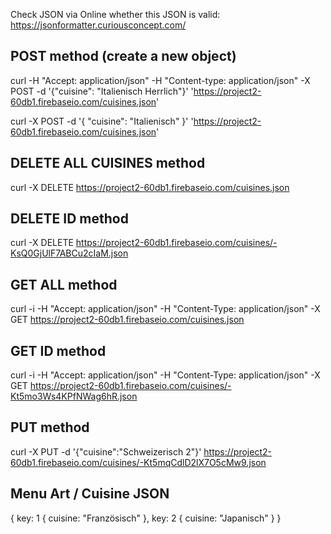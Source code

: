 Check JSON via Online whether this JSON is valid: https://jsonformatter.curiousconcept.com/

## POST method (create a new object)

curl -H "Accept: application/json" -H "Content-type: application/json" -X POST -d '{"cuisine": "Italienisch  Herrlich"}' 'https://project2-60db1.firebaseio.com/cuisines.json'

curl -X POST -d '{
  "cuisine": "Italienisch"
}' 'https://project2-60db1.firebaseio.com/cuisines.json'

## DELETE ALL CUISINES method

curl -X DELETE https://project2-60db1.firebaseio.com/cuisines.json

## DELETE ID method

curl -X DELETE https://project2-60db1.firebaseio.com/cuisines/-KsQ0GjUlF7ABCu2cIaM.json

## GET ALL method

curl -i -H "Accept: application/json" -H "Content-Type: application/json" -X GET https://project2-60db1.firebaseio.com/cuisines.json

## GET ID method

curl -i -H "Accept: application/json" -H "Content-Type: application/json" -X GET https://project2-60db1.firebaseio.com/cuisines/-Kt5mo3Ws4KPfNWag6hR.json

## PUT method

curl -X PUT -d '{"cuisine":"Schweizerisch 2"}' https://project2-60db1.firebaseio.com/cuisines/-Kt5mqCdlD2lX7O5cMw9.json

## Menu Art / Cuisine JSON

{
  key: 1 {
    cuisine: "Französisch"
  },
  key: 2 {
    cuisine: "Japanisch"
  }
}
